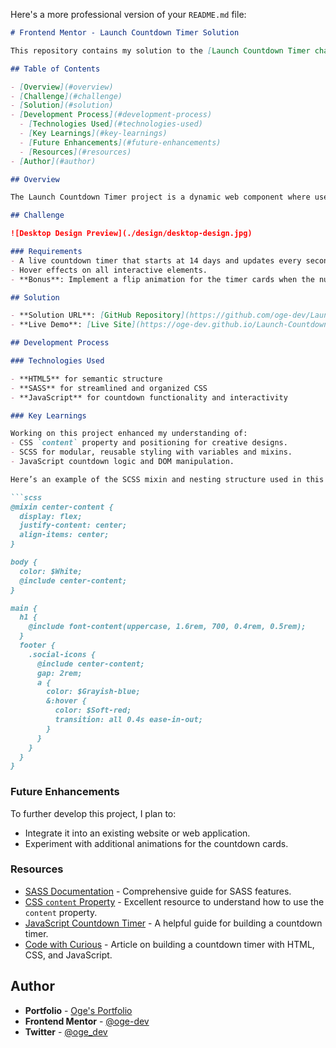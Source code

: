 Here's a more professional version of your `README.md` file:

```markdown
# Frontend Mentor - Launch Countdown Timer Solution

This repository contains my solution to the [Launch Countdown Timer challenge on Frontend Mentor](https://www.frontendmentor.io/challenges/launch-countdown-timer-N0XkGfyz-). Completing this challenge has strengthened my skills in creating interactive UI components with JavaScript and styling with SCSS.

## Table of Contents

- [Overview](#overview)
- [Challenge](#challenge)
- [Solution](#solution)
- [Development Process](#development-process)
  - [Technologies Used](#technologies-used)
  - [Key Learnings](#key-learnings)
  - [Future Enhancements](#future-enhancements)
  - [Resources](#resources)
- [Author](#author)

## Overview

The Launch Countdown Timer project is a dynamic web component where users can observe a live countdown timer that updates every second. The project also includes interactive hover states for all interactive elements, with an optional flipping card animation for added visual appeal.

## Challenge

![Desktop Design Preview](./design/desktop-design.jpg)

### Requirements
- A live countdown timer that starts at 14 days and updates every second.
- Hover effects on all interactive elements.
- **Bonus**: Implement a flip animation for the timer cards when the numbers change.

## Solution

- **Solution URL**: [GitHub Repository](https://github.com/oge-dev/Launch-Countdown-Timer)
- **Live Demo**: [Live Site](https://oge-dev.github.io/Launch-Countdown-Timer/)

## Development Process

### Technologies Used

- **HTML5** for semantic structure
- **SASS** for streamlined and organized CSS
- **JavaScript** for countdown functionality and interactivity

### Key Learnings

Working on this project enhanced my understanding of:
- CSS `content` property and positioning for creative designs.
- SCSS for modular, reusable styling with variables and mixins.
- JavaScript countdown logic and DOM manipulation.

Here’s an example of the SCSS mixin and nesting structure used in this project:

```scss
@mixin center-content {
  display: flex;
  justify-content: center;
  align-items: center;
}

body {
  color: $White;
  @include center-content;
}

main {
  h1 {
    @include font-content(uppercase, 1.6rem, 700, 0.4rem, 0.5rem);
  }
  footer {
    .social-icons {
      @include center-content;
      gap: 2rem;
      a {
        color: $Grayish-blue;
        &:hover {
          color: $Soft-red;
          transition: all 0.4s ease-in-out;
        }
      }
    }
  }
}
```

### Future Enhancements

To further develop this project, I plan to:
- Integrate it into an existing website or web application.
- Experiment with additional animations for the countdown cards.

### Resources

- [SASS Documentation](https://sass-lang.com/) - Comprehensive guide for SASS features.
- [CSS `content` Property](https://www.w3schools.com/cssref/pr_gen_content.php) - Excellent resource to understand how to use the `content` property.
- [JavaScript Countdown Timer](https://www.w3schools.com/howto/howto_js_countdown.asp) - A helpful guide for building a countdown timer.
- [Code with Curious](https://codewithcurious.com/projects/countdown-timer-using-html-css-javascript/) - Article on building a countdown timer with HTML, CSS, and JavaScript.

## Author

- **Portfolio** - [Oge's Portfolio](https://uhegbu-ogechi-juliet.vercel.app/)
- **Frontend Mentor** - [@oge-dev](https://www.frontendmentor.io/profile/oge-dev)
- **Twitter** - [@oge_dev](https://x.com/oge_dev)